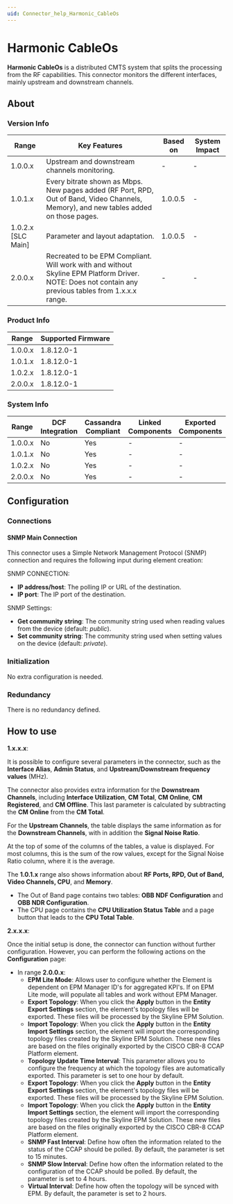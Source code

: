 ```yaml
---
uid: Connector_help_Harmonic_CableOs
---
```


# Harmonic CableOs

**Harmonic CableOs** is a distributed CMTS system that splits the processing from the RF capabilities. This connector monitors the different interfaces, mainly upstream and downstream channels.

## About

### Version Info

| Range | Key Features | Based on | System Impact |
|--|--|--|--|
| 1.0.0.x | Upstream and downstream channels monitoring. | - | - |
| 1.0.1.x | Every bitrate shown as Mbps. New pages added (RF Port, RPD, Out of Band, Video Channels, Memory), and new tables added on those pages. | 1.0.0.5 | - |
| 1.0.2.x [SLC Main] | Parameter and layout adaptation. | 1.0.0.5 | - |
| 2.0.0.x | Recreated to be EPM Compliant. Will work with and without Skyline EPM Platform Driver. NOTE: Does not contain any previous tables from 1.x.x.x range. | - | - |

### Product Info

| Range     | Supported Firmware     |
|-----------|------------------------|
| 1.0.0.x   | 1.8.12.0-1             |
| 1.0.1.x   | 1.8.12.0-1             |
| 1.0.2.x   | 1.8.12.0-1             |
| 2.0.0.x   | 1.8.12.0-1             |

### System Info

| Range     | DCF Integration     | Cassandra Compliant     | Linked Components     | Exported Components     |
|-----------|---------------------|-------------------------|-----------------------|-------------------------|
| 1.0.0.x   | No                  | Yes                     | -                     | -                       |
| 1.0.1.x   | No                  | Yes                     | -                     | -                       |
| 1.0.2.x   | No                  | Yes                     | -                     | -                       |
| 2.0.0.x   | No                  | Yes                     | -                     | -                       |

## Configuration

### Connections

#### SNMP Main Connection

This connector uses a Simple Network Management Protocol (SNMP) connection and requires the following input during element creation:

SNMP CONNECTION:

- **IP address/host**: The polling IP or URL of the destination.
- **IP port**: The IP port of the destination.

SNMP Settings:

- **Get community string**: The community string used when reading values from the device (default: *public*).
- **Set community string**: The community string used when setting values on the device (default: *private*).

### Initialization

No extra configuration is needed.

### Redundancy

There is no redundancy defined.

## How to use

**1.x.x.x**:

  It is possible to configure several parameters in the connector, such as the **Interface Alias**, **Admin Status**, and **Upstream/Downstream frequency values** (MHz).
  
  The connector also provides extra information for the **Downstream Channels**, including **Interface Utilization**, **CM Total**, **CM Online**, **CM Registered**, and **CM Offline**. This last parameter is calculated by subtracting the **CM Online** from the **CM Total**.
  
  For the **Upstream Channels**, the table displays the same information as for the **Downstream Channels**, with in addition the **Signal Noise Ratio**.
  
  At the top of some of the columns of the tables, a value is displayed. For most columns, this is the sum of the row values, except for the Signal Noise Ratio column, where it is the average.
  
  The **1.0.1.x** range also shows information about **RF Ports, RPD, Out of Band, Video Channels, CPU**, and **Memory**.
  
  - The Out of Band page contains two tables: **OBB NDF Configuration** and **OBB NDR Configuration**.
  - The CPU page contains the **CPU Utilization Status Table** and a page button that leads to the **CPU Total Table**.

**2.x.x.x**:

  Once the initial setup is done, the connector can function without further configuration. However, you can perform the following actions on the **Configuration** page:
  
  - In range **2.0.0.x**:
    - **EPM Lite Mode**: Allows user to configure whether the Element is dependent on EPM Manager ID's for aggregated KPI's. If on EPM Lite mode, will populate all tables and work without EPM Manager.
    - **Export Topology**: When you click the **Apply** button in the **Entity Export Settings** section, the element's topology files will be exported. These files will be processed by the Skyline EPM Solution.
    - **Import Topology**: When you click the **Apply** button in the **Entity Import Settings** section, the element will import the corresponding topology files created by the Skyline EPM Solution. These new files are based on the files originally exported by the CISCO CBR-8 CCAP Platform element.
    - **Topology Update Time Interval**: This parameter allows you to configure the frequency at which the topology files are automatically exported. This parameter is set to one hour by default.
    - **Export Topology**: When you click the **Apply** button in the **Entity Export Settings** section, the element's topology files will be exported. These files will be processed by the Skyline EPM Solution.
    - **Import Topology**: When you click the **Apply** button in the **Entity** **Import Settings** section, the element will import the corresponding topology files created by the Skyline EPM Solution. These new files are based on the files originally exported by the CISCO CBR-8 CCAP Platform element.
    - **SNMP Fast Interval**: Define how often the information related to the status of the CCAP should be polled. By default, the parameter is set to 15 minutes.
    - **SNMP Slow Interval**: Define how often the information related to the configuration of the CCAP should be polled. By default, the parameter is set to 4 hours.
    - **Virtual Interval**: Define how often the topology will be synced with EPM. By default, the parameter is set to 2 hours.
